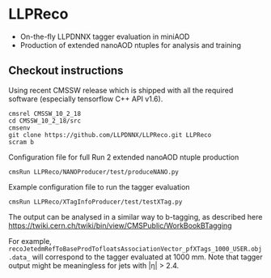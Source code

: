 # LLPReco
* On-the-fly LLPDNNX tagger evaluation in miniAOD
* Production of extended nanoAOD ntuples for analysis and training

## Checkout instructions

Using recent CMSSW release which is shipped with all the required software (especially tensorflow C++ API v1.6).
```
cmsrel CMSSW_10_2_18
cd CMSSW_10_2_18/src
cmsenv
git clone https://github.com/LLPDNNX/LLPReco.git LLPReco
scram b
```

Configuration file for full Run 2 extended nanoAOD ntuple production
```
cmsRun LLPReco/NANOProducer/test/produceNANO.py 
```

Example configuration file to run the tagger evaluation
```
cmsRun LLPReco/XTagInfoProducer/test/testXTag.py 
```

The output can be analysed in a similar way to b-tagging, as described here <https://twiki.cern.ch/twiki/bin/view/CMSPublic/WorkBookBTagging>

For example, ```recoJetedmRefToBaseProdTofloatsAssociationVector_pfXTags_1000_USER.obj.data_``` will correspond to the tagger evaluated at 1000 mm. Note that tagger output might be meaningless for jets with |η| > 2.4.
